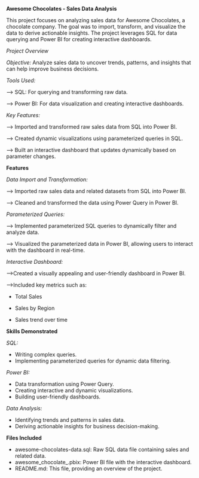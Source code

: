 **Awesome Chocolates - Sales Data Analysis**

This project focuses on analyzing sales data for Awesome Chocolates, a chocolate company. The goal was to import, transform, and visualize the data to derive actionable insights. The project leverages SQL for data querying and Power BI for creating interactive dashboards.

_Project Overview_

_Objective:_ Analyze sales data to uncover trends, patterns, and insights that can help improve business decisions.

_Tools Used:_

  --> SQL: For querying and transforming raw data.

  --> Power BI: For data visualization and creating interactive dashboards.


_Key Features:_

  --> Imported and transformed raw sales data from SQL into Power BI.
  
  --> Created dynamic visualizations using parameterized queries in SQL.
  
  --> Built an interactive dashboard that updates dynamically based on parameter changes.


**Features**


_Data Import and Transformation:_

  --> Imported raw sales data and related datasets from SQL into Power BI.
  
  --> Cleaned and transformed the data using Power Query in Power BI.

_Parameterized Queries:_
  
  --> Implemented parameterized SQL queries to dynamically filter and analyze data.
  
  --> Visualized the parameterized data in Power BI, allowing users to interact with the dashboard in real-time.

_Interactive Dashboard:_
  
  -->Created a visually appealing and user-friendly dashboard in Power BI.
  
  -->Included key metrics such as:
  
* Total Sales
   
* Sales by Region

* Sales trend over time

**Skills Demonstrated**

_SQL:_
  * Writing complex queries.
  * Implementing parameterized queries for dynamic data filtering.

_Power BI:_
  * Data transformation using Power Query.
  * Creating interactive and dynamic visualizations.
  * Building user-friendly dashboards.
 
_Data Analysis:_
  * Identifying trends and patterns in sales data.
  * Deriving actionable insights for business decision-making.

**Files Included**
  * awesome-chocolates-data.sql:  Raw SQL data file containing sales and related data.
  * awesome_chocolate_.pbix:  Power BI file with the interactive dashboard.
  * README.md:  This file, providing an overview of the project.

